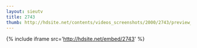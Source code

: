```yaml
---
layout: sieutv
title: 2743
thumb: http://hdsite.net/contents/videos_screenshots/2000/2743/preview_360p.mp4.jpg
---
```

{% include iframe src='http://hdsite.net/embed/2743' %}
 
